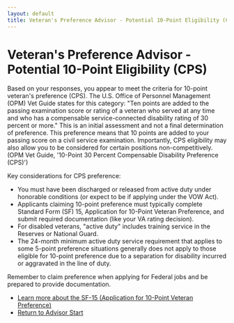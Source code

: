 ```yaml
---
layout: default
title: Veteran's Preference Advisor - Potential 10-Point Eligibility (CPS)
---
```


# Veteran's Preference Advisor - Potential 10-Point Eligibility (CPS)

Based on your responses, you appear to meet the criteria for 10-point veteran's preference (CPS). The U.S. Office of Personnel Management (OPM) Vet Guide states for this category: "Ten points are added to the passing examination score or rating of a veteran who served at any time and who has a compensable service-connected disability rating of 30 percent or more." This is an initial assessment and not a final determination of preference. This preference means that 10 points are added to your passing score on a civil service examination. Importantly, CPS eligibility may also allow you to be considered for certain positions non-competitively. (OPM Vet Guide, '10-Point 30 Percent Compensable Disability Preference (CPS)')

Key considerations for CPS preference:
* You must have been discharged or released from active duty under honorable conditions (or expect to be if applying under the VOW Act).
* Applicants claiming 10-point preference must typically complete Standard Form (SF) 15, Application for 10-Point Veteran Preference, and submit required documentation (like your VA rating decision).
* For disabled veterans, "active duty" includes training service in the Reserves or National Guard.
* The 24-month minimum active duty service requirement that applies to some 5-point preference situations generally does not apply to those eligible for 10-point preference due to a separation for disability incurred or aggravated in the line of duty.

Remember to claim preference when applying for Federal jobs and be prepared to provide documentation.

* [Learn more about the SF-15 (Application for 10-Point Veteran Preference)](./sf15_information.md)
* [Return to Advisor Start](./start.md)
